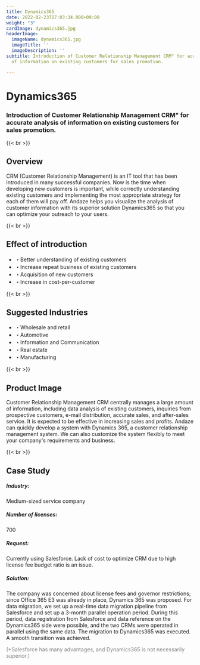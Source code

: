 ```yaml
---
title: Dynamics365
date: 2022-02-23T17:03:34.000+09:00
weight: "3"
cardImage: dynamics365.jpg
headerImage:
  imageName: dynamics365.jpg
  imageTitle: ''
  imageDescription: ''
subtitle: Introduction of Customer Relationship Management CRM" for accurate analysis
  of information on existing customers for sales promotion.

---
```

# Dynamics365

### Introduction of Customer Relationship Management CRM" for accurate analysis of information on existing customers for sales promotion.

{{< br >}}

## Overview

CRM (Customer Relationship Management) is an IT tool that has been introduced in many successful companies. Now is the time when developing new customers is important, while correctly understanding existing customers and implementing the most appropriate strategy for each of them will pay off. Andaze helps you visualize the analysis of customer information with its superior solution Dynamics365 so that you can optimize your outreach to your users.

{{< br >}}

## Effect of introduction

* ・Better understanding of existing customers
* ・Increase repeat business of existing customers
* ・Acquisition of new customers
* ・Increase in cost-per-customer

{{< br >}}

## Suggested Industries

* ・Wholesale and retail
* ・Automotive
* ・Information and Communication
* ・Real estate
* ・Manufacturing

{{< br >}}

## Product Image

Customer Relationship Management CRM centrally manages a large amount of information, including data analysis of existing customers, inquiries from prospective customers, e-mail distribution, accurate sales, and after-sales service. It is expected to be effective in increasing sales and profits. Andaze can quickly develop a system with Dynamics 365, a customer relationship management system. We can also customize the system flexibly to meet your company's requirements and business.

{{< br >}}

## Case Study

##### **Industry**:

Medium-sized service company

##### **Number of licenses**:

700

##### **Request**:

Currently using Salesforce. Lack of cost to optimize CRM due to high license fee budget ratio is an issue.

##### **Solution**:

The company was concerned about license fees and governor restrictions; since Office 365 E3 was already in place, Dynamics 365 was proposed. For data migration, we set up a real-time data migration pipeline from Salesforce and set up a 3-month parallel operation period. During this period, data registration from Salesforce and data reference on the Dynamics365 side were possible, and the two CRMs were operated in parallel using the same data. The migration to Dynamics365 was executed. A smooth transition was achieved.

<font color="gray">(*Salesforce has many advantages, and Dynamics365 is not necessarily superior.)</font>